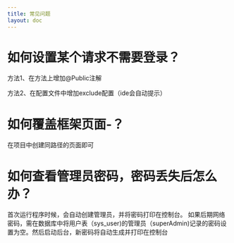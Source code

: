 ```yaml
---
title: 常见问题
layout: doc
---
```



# 如何设置某个请求不需要登录？
方法1、在方法上增加@Public注解

方法2、在配置文件中增加exclude配置（ide会自动提示）

# 如何覆盖框架页面-？
在项目中创建同路径的页面即可


# 如何查看管理员密码，密码丢失后怎么办？
首次运行程序时候，会自动创建管理员，并将密码打印在控制台。
如果后期网络密码，需在数据库中将用户表（sys_user)的管理员（superAdmin)记录的密码设置为空。然后启动后台，新密码将自动生成并打印在控制台
